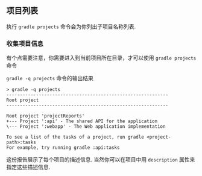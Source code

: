 ## 项目列表

执行 `gradle projects` 命令会为你列出子项目名称列表.

### 收集项目信息

有个点需要注意，你需要进入到当前项目所在目录，才可以使用 `gradle projects` 命令

`gradle -q projects` 命令的输出结果

```
> gradle -q projects
------------------------------------------------------------
Root project
------------------------------------------------------------

Root project 'projectReports'
+--- Project ':api' - The shared API for the application
\--- Project ':webapp' - The Web application implementation

To see a list of the tasks of a project, run gradle <project-path>:tasks
For example, try running gradle :api:tasks

```

这份报告展示了每个项目的描述信息. 当然你可以在项目中用 `description` 属性来指定这些描述信息.

